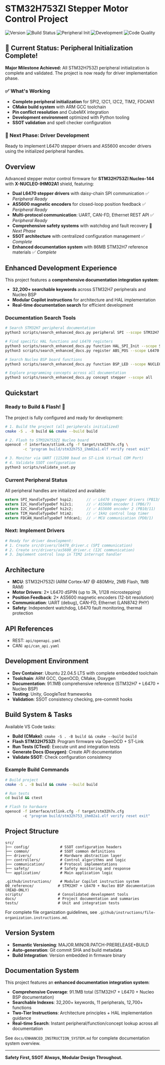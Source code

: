 # STM32H753ZI Stepper Motor Control Project

![Version](https://img.shields.io/badge/version-v0.2.0-blue)
![Build Status](https://img.shields.io/badge/build-passing-brightgreen)
![Peripheral Init](https://img.shields.io/badge/peripheral%20init-complete-success)
![Development](https://img.shields.io/badge/phase-driver%20implementation-blue)
![Code Quality](https://img.shields.io/badge/code%20quality-lint%20free-success)

## 🎉 Current Status: Peripheral Initialization Complete!

**Major Milestone Achieved:** All STM32H753ZI peripheral initialization is complete and validated. The project is now ready for driver implementation phase.

### ✅ What's Working
- **Complete peripheral initialization** for SPI2, I2C1, I2C2, TIM2, FDCAN1
- **CMake build system** with ARM GCC toolchain  
- **Pin conflict resolution** and CubeMX integration
- **Development environment** optimized with Python tooling
- **SSOT validation** and spell checker configuration

### 🚀 Next Phase: Driver Development
Ready to implement L6470 stepper drivers and AS5600 encoder drivers using the initialized peripheral handles.

## Overview
Advanced stepper motor control firmware for **STM32H753ZI Nucleo-144** with **X-NUCLEO-IHM02A1** shield, featuring:
- **Dual L6470 stepper drivers** with daisy-chain SPI communication ✅ *Peripheral Ready*
- **AS5600 magnetic encoders** for closed-loop position feedback ✅ *Peripheral Ready*
- **Multi-protocol communication**: UART, CAN-FD, Ethernet REST API ✅ *Peripheral Ready*
- **Comprehensive safety systems** with watchdog and fault recovery 🔄 *Next Phase*
- **SSOT architecture** with centralized configuration management ✅ *Complete*
- **Enhanced documentation system** with 86MB STM32H7 reference materials ✅ *Complete*

## Enhanced Development Experience
This project features a **comprehensive documentation integration system**:
- **32,200+ searchable keywords** across STM32H7 peripherals and Nucleo BSP
- **Modular Copilot instructions** for architecture and HAL implementation
- **Real-time documentation search** for efficient development

### Documentation Search Tools
```bash
# Search STM32H7 peripheral documentation
python3 scripts/search_enhanced_docs.py peripheral SPI --scope STM32H7

# Find specific HAL functions and L6470 registers
python3 scripts/search_enhanced_docs.py function HAL_SPI_Init --scope STM32H7
python3 scripts/search_enhanced_docs.py register ABS_POS --scope L6470

# Search Nucleo BSP board functions
python3 scripts/search_enhanced_docs.py function BSP_LED --scope NUCLEO_BSP

# Explore programming concepts across all documentation
python3 scripts/search_enhanced_docs.py concept stepper --scope all
```

## Quickstart

### Ready to Build & Flash! 🚀
The project is fully configured and ready for development:

```bash
# 1. Build the project (all peripherals initialized)
cmake -S . -B build && cmake --build build

# 2. Flash to STM32H753ZI Nucleo board  
openocd -f interface/stlink.cfg -f target/stm32h7x.cfg \
        -c "program build/stm32h753_ihm02a1.elf verify reset exit"

# 3. Monitor via UART (115200 baud on ST-Link Virtual COM Port)
# 4. Validate SSOT configuration
python3 scripts/validate_ssot.py
```

### Current Peripheral Status
All peripheral handles are initialized and available:
```c
extern SPI_HandleTypeDef hspi2;      // ✅ L6470 stepper drivers (PB13/14/15, PA9)
extern I2C_HandleTypeDef hi2c1;      // ✅ AS5600 encoder 1 (PB6/7)  
extern I2C_HandleTypeDef hi2c2;      // ✅ AS5600 encoder 2 (PB10/11)
extern TIM_HandleTypeDef htim2;      // ✅ 1kHz control loop timer
extern FDCAN_HandleTypeDef hfdcan1;  // ✅ MCU communication (PD0/1)
```

### Next: Implement Drivers
```bash
# Ready for driver development:
# 1. Create src/drivers/l6470_driver.c (SPI communication)
# 2. Create src/drivers/as5600_driver.c (I2C communication)  
# 3. Implement control loop in TIM2 interrupt handler
```

## Architecture
- **MCU**: STM32H753ZI (ARM Cortex-M7 @ 480MHz, 2MB Flash, 1MB RAM)
- **Motor Drivers**: 2× L6470 dSPIN (up to 7A, 1/128 microstepping)
- **Position Feedback**: 2× AS5600 magnetic encoders (12-bit resolution)
- **Communication**: UART (debug), CAN-FD, Ethernet (LAN8742 PHY)
- **Safety**: Independent watchdog, L6470 fault monitoring, thermal protection

## API References
- REST: `api/openapi.yaml`
- CAN: `api/can_api.yaml`

## Development Environment
- **Dev Container**: Ubuntu 22.04.5 LTS with complete embedded toolchain
- **Toolchain**: ARM GCC, OpenOCD, CMake, Doxygen
- **Documentation**: 91.1MB comprehensive reference (STM32H7 + L6470 + Nucleo BSP)  
- **Testing**: Unity, GoogleTest frameworks
- **Validation**: SSOT consistency checking, pre-commit hooks

## Build System & Tasks
Available VS Code tasks:
- **Build (CMake)**: `cmake -S . -B build && cmake --build build`
- **Flash STM32H753ZI**: Program firmware via OpenOCD + ST-Link
- **Run Tests (CTest)**: Execute unit and integration tests
- **Generate Docs (Doxygen)**: Create API documentation
- **Validate SSOT**: Check configuration consistency

### Example Build Commands
```bash
# Build project
cmake -S . -B build && cmake --build build

# Run tests
cd build && ctest

# Flash to hardware
openocd -f interface/stlink.cfg -f target/stm32h7x.cfg 
        -c "program build/stm32h753_ihm02a1.elf verify reset exit"
```

## Project Structure
```
src/
├── config/              # SSOT configuration headers
├── common/              # SSOT common definitions  
├── drivers/             # Hardware abstraction layer
├── controllers/         # Control algorithms and logic
├── communication/       # Protocol implementations
├── safety/              # Safety monitoring and response
└── application/         # Main application logic

.github/instructions/    # Modular Copilot instruction system
00_reference/           # STM32H7 + L6470 + Nucleo BSP documentation (READ-ONLY)
scripts/                # Consolidated development tools
docs/                   # Project documentation and summaries
tests/                  # Unit and integration tests
```

For complete file organization guidelines, see `.github/instructions/file-organization.instructions.md`.

## Version System
- **Semantic Versioning**: MAJOR.MINOR.PATCH-PRERELEASE+BUILD
- **Auto-generation**: Git commit SHA and build metadata
- **Build Integration**: Version embedded in firmware binary

## Documentation System
This project features an **enhanced documentation integration system**:
- **Comprehensive Coverage**: 91.1MB total (STM32H7 + L6470 + Nucleo BSP documentation)
- **Searchable Indexes**: 32,200+ keywords, 11 peripherals, 12,700+ functions
- **Two-Tier Instructions**: Architecture principles + HAL implementation guidance
- **Real-time Search**: Instant peripheral/function/concept lookup across all documentation

See `docs/ENHANCED_INSTRUCTION_SYSTEM.md` for complete documentation system overview.

---

**Safety First, SSOT Always, Modular Design Throughout.**
